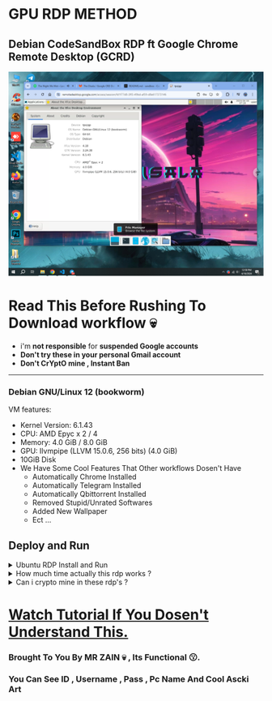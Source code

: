 # GPU RDP METHOD

## Debian CodeSandBox RDP ft Google Chrome Remote Desktop (GCRD)

![.](spec.png)

# Read This Before Rushing To Download workflow 💀

* i'm **not responsible** for **suspended Google accounts**
* **Don't try these in your personal Gmail account** 
* **Don't CrYptO mine , Instant Ban**

---
### Debian GNU/Linux 12 (bookworm)

VM features:
* Kernel Version: 6.1.43
* CPU: AMD Ерус х 2 / 4
* Memory: 4.0 GiB / 8.0 GiB
* GPU: Ilvmpipe (LLVM 15.0.6, 256 bits) (4.0 GiB)
* 10GiB Disk 
* We Have Some Cool Features That Other workflows Dosen't Have
  - Automatically Chrome Installed
  - Automatically Telegram Installed
  - Automatically Qbittorrent Installed
  - Removed Stupid/Unrated Softwares
  - Added New Wallpaper
  - Ect ...

## Deploy and Run

<details>
    <summary>Ubuntu RDP Install and Run</summary>
<br>
    
+ **create codesandbox.io account**
  - go to **codesandbox.io** or [**click here**](https://codesandbox.io/)
  - now click **signin** with **github** (if u dosen't have github account make new one **or choose other option**)
  - fill user name and'ol then click create account
  - also complete steps it easy !

+ **create dev box in codesandbox**
  - click **+ Devbox** button in right up corner
  - click all templates and chose **python**
  - chose what **runtime** you want , i'm going with defualt
  - now click **create devbox**
  - now in bottom center click terminal/shell button and create new terminal

+ **download the code file**
  - **just download it from the release or [click here](https://bit.ly/codesandbox-crd-rdp)**
  - open the downloaded text file and copy all the code

+ **go back to devbox terminal/shell**
  - paste the copied code in to the terminal/shell you just opened
  - hit enter

+ **get you google crd shell code**
  - go to **remotedesktop.google.com** or [**click here**](https://remotedesktop.google.com/headless)
  - now **click begin > next > authorize > click copy button in Debian Linux**

+ **go back to devbox terminal/shell**
  - paste the copied code in there 
  - hit enter , then wait few minutes
  - after banner pop up named **MR ZAIN** ,it means all done !

+ **use RDP**
  - go to **google crd** or [**click here**](https://remotedesktop.google.com/access)
  - _then you can see your rdp in there_
  - **enjoy :)**

</details>

<details>
<summary>How much time actually this rdp works ?</summary>

**It's upto you** , if u choose **runtime as higher** then your **free 400 credits** will spent **faster**. casue here some **calculations**

<table>
  <thead>
    <tr>
      <th>Usage Time</th>
      <th>Runtime</th>
      <th>Estimated Credits</th>
      <th>Total Fun Time</th>
    </tr>
  </thead>
  <tbody>
    <tr>
      <td>1 hour</td>
      <td>2 core</td>
      <td>10</td>
      <td>40 hours</td>
    </tr>
    <tr>
      <td>1 hour</td>
      <td>4 core</td>
      <td>20</td>
      <td>20 hours</td>
    </tr>
  </tbody>
</table>
</details>

<details>
<summary>Can i crypto mine in these rdp's ?</summary>

**No !**
<br>

it will **instantly ban you** with your **ip address and email name**.
<br>

_i mean by email name its email name 
ex. rdp84596@gmail.com and the email name is MRZAIN or ZAIN. they will ban accounts that have same name to the email._
</details>


# [Watch Tutorial If You Dosen't Understand This.](https://youtube.com/mrcyber11rdp)

### Brought To You By MR ZAIN 💀 , Its Functional 😗.
### You Can See ID , Username , Pass , Pc Name And Cool Ascki Art 